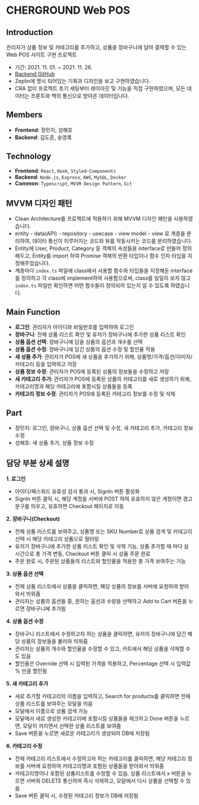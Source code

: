# CHERGROUND Web POS

## Introduction
관리자가 상품 정보 및 카테고리를 추가하고, 상품을 장바구니에 담아 결제할 수 있는 Web POS 사이트 구현 프로젝트
- 기간: 2021. 11. 01. ~ 2021. 11. 26.
- [Backend GitHub](https://github.com/cheesepuff90/CHERground_project)
- Zeplin에 명시 되어있는 기획과 디자인을 보고 구현하였습니다.
- CRA 없이 프로젝트 초기 세팅부터 레이아웃 및 기능을 직접 구현하였으며, 모든 데이터는 프론트와 백의 통신으로 받아온 데이터입니다.

## Members
- **Frontend**: 정민지, 성해호
- **Backend**: 김도훈, 송영록

## Technology
- **Frontend**: `React`, `Hook`, `Styled-Components`
- **Backend**: `Node.js`, `Express`, `AWS`, `MySQL`, `Docker`
- **Common**: `Typescript`, `MVVM Design Pattern`, `Git`

## MVVM 디자인 패턴
- Clean Architecture를 프로젝트에 적용하기 위해 MVVM 디자인 패턴을 사용하였습니다.
- entity - data(API) - repository - usecase - view model - view 로 계층을 분리하여, 데이터 통신이 이루어지는 코드와 뷰를 작동시키는 코드를 분리하였습니다.
- Entity에 User, Product, Category 등 객체의 속성들을 interface로 만들어 정의해두고, Entity를 import 하여 Promise 객체의 반환 타입이나 함수 인자 타입을 지정해주었습니다.
- 계층마다 `index.ts` 파일에 class에서 사용할 함수와 타입들을 지정해둔 interface를 정의하고 각 class에 implement하여 사용함으로써,
  class를 일일히 보지 않고 `index.ts` 파일만 확인하면 어떤 함수들이 정의되어 있는지 알 수 있도록 하였습니다.

## Main Function
- **로그인**: 관리자가 아이디와 비밀번호를 입력하여 로그인
- **장바구니**: 전체 상품 리스트 확인 및 유저가 장바구니에 추가한 상품 리스트 확인
- **상품 옵션 선택**: 장바구니에 담을 상품의 옵션과 개수를 선택
- **상품 옵션 수정**: 장바구니에 담긴 상품의 옵션 수정 및 할인율 적용
- **새 상품 추가**: 관리자가 POS에 새 상품을 추가하기 위해, 상품명/가격/옵션/이미지/카테고리 등을 입력하고 저장
- **상품 정보 수정**: 관리자가 POS에 등록된 상품의 정보들을 수정하고 저장
- **새 카테고리 추가**: 관리자가 POS에 등록된 상품의 카테고리를 새로 생성하기 위해, 카테고리명과 해당 카테고리에 포함시킬 상품들을 등록
- **카테고리 정보 수정**: 관리자가 POS에 등록된 카테고리 정보를 수정 및 삭제

## Part
- 정민지: 로그인, 장바구니, 상품 옵션 선택 및 수정, 새 카테고리 추가, 카테고리 정보 수정
- 성해호: 새 상품 추가, 상품 정보 수정

## 담당 부분 상세 설명
**1. 로그인**
+ 아이디/패스워드 유효성 검사 통과 시, SignIn 버튼 활성화
+ SignIn 버튼 클릭 시, 해당 계정을 서버에 POST 하여 유효하지 않은 계정이면 경고 문구를 띄우고, 유효하면 Checkout 페이지로 이동


**2. 장바구니(Checkout)**
+ 전체 상품 리스트를 보여주고, 상품명 또는 SKU Number로 상품 검색 및 카테고리 선택 시 해당 카테고리 상품으로 필터링
+ 유저가 장바구니에 추가한 상품 리스트 확인 및 삭제 기능, 상품 추가할 때 마다 실시간으로 총 가격 변동, Checkout 버튼 클릭 시 상품 주문 완료
+ 주문 완료 시, 주문된 상품들의 리스트와 할인율을 적용한 총 가격 보여주는 기능

**3. 상품 옵션 선택**
+ 전체 상품 리스트에서 상품을 클릭하면, 해당 상품의 정보를 서버에 요청하여 받아와서 띄워줌
+ 관리자는 상품의 옵션들 중, 원하는 옵션과 수량을 선택하고 Add to Cart 버튼을 누르면 장바구니에 추가됨

**4. 상품 옵션 수정**
+ 장바구니 리스트에서 수정하고자 하는 상품을 클릭하면, 유저의 장바구니에 담긴 해당 상품의 정보들을 불러와 띄워줌
+ 관리자는 상품의 개수와 할인율을 수정할 수 있고, 카트에서 해당 상품을 삭제할 수도 있음
+ 할인율은 Override 선택 시 입력된 가격을 적용하고, Percentage 선택 시 입력값 % 만큼 할인됨

**5. 새 카테고리 추가**
+ 새로 추가할 카테고리의 이름을 입력하고, Search for products를 클릭하면 전체 상품 리스트를 보여주는 모달을 띄움
+ 모달에서 이름으로 상품 검색 가능
+ 모달에서 새로 생성한 카테고리에 포함시킬 상품들을 체크하고 Done 버튼을 누르면, 모달이 꺼지면서 선택한 상품 리스트를 보여줌
+ Save 버튼을 누르면 새로운 카테고리가 생성되어 DB에 저장됨

**6. 카테고리 수정**
+ 전체 카테고리 리스트에서 수정하고자 하는 카테고리를 클릭하면, 해당 카테고리 정보를 서버에 요청하여 카테고리명과 포함된 상품들을 받아와서 띄워줌
+ 카테고리명이나 포함된 상품리스트를 수정할 수 있음. 상품 리스트에서 x 버튼을 누르면 서버와 DELETE 통신하여 즉시 삭제하고, 
모달에서 다시 상품을 선택할 수 있음
+ Save 버튼 클릭 시, 수정된 카테고리 정보가 DB에 저장됨
